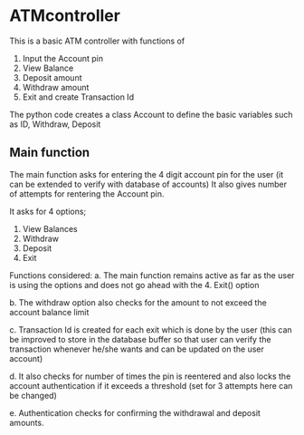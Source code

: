 # ATMcontroller

This is a basic ATM controller with functions of 
1. Input the Account pin 
2. View Balance
3. Deposit amount 
4. Withdraw amount
5. Exit and create Transaction Id 

The python code creates a class Account to define the basic variables such as ID, Withdraw, Deposit 

## Main function 

The main function asks for entering the 4 digit account pin for the user (it can be extended to verify with database of accounts)
It also gives number of attempts for rentering the Account pin.

It asks for 4 options;
1. View Balances
2. Withdraw
3. Deposit
4. Exit 

Functions considered:
a. The main function remains active as far as the user is using the options and does not go ahead with the 4. Exit() option

b. The withdraw option also checks for the amount to not exceed the account balance limit

c. Transaction Id is created for each exit which is done by the user (this can be improved to store in the database buffer so that user can verify the transaction whenever he/she wants and can be updated on the user account)

d. It also checks for number of times the pin is reentered and also locks the account authentication if it exceeds a threshold (set for 3 attempts here can be changed) 

e. Authentication checks for confirming the withdrawal and deposit amounts.
